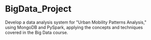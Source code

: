 # BigData_Project
Develop a data analysis system for "Urban Mobility Patterns Analysis," using MongoDB and PySpark, applying the concepts and techniques covered in the Big Data course.
